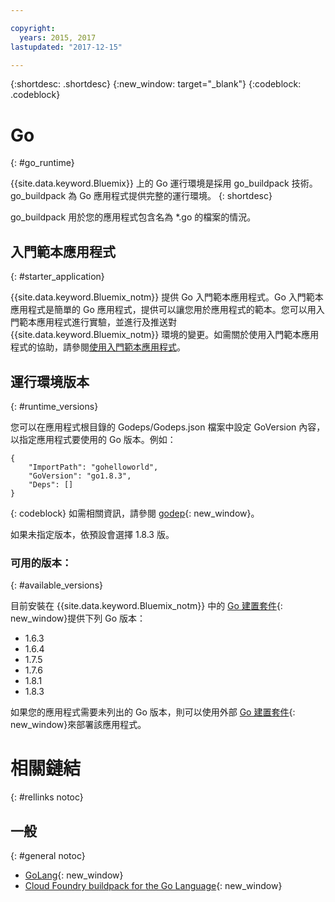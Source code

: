 ```yaml
---

copyright:
  years: 2015, 2017
lastupdated: "2017-12-15"

---
```


{:shortdesc: .shortdesc}
{:new_window: target="_blank"}
{:codeblock: .codeblock}


# Go
{: #go_runtime}

{{site.data.keyword.Bluemix}} 上的 Go 運行環境是採用 go_buildpack 技術。go_buildpack 為 Go 應用程式提供完整的運行環境。
{: shortdesc}

go_buildpack 用於您的應用程式包含名為 *.go 的檔案的情況。

## 入門範本應用程式
{: #starter_application}

{{site.data.keyword.Bluemix_notm}} 提供 Go 入門範本應用程式。Go 入門範本應用程式是簡單的 Go 應用程式，提供可以讓您用於應用程式的範本。您可以用入門範本應用程式進行實驗，並進行及推送對 {{site.data.keyword.Bluemix_notm}} 環境的變更。如需關於使用入門範本應用程式的協助，請參閱[使用入門範本應用程式](/docs/cfapps/starter_app_usage.html)。

## 運行環境版本
{: #runtime_versions}

您可以在應用程式根目錄的 Godeps/Godeps.json 檔案中設定 GoVersion 內容，以指定應用程式要使用的 Go 版本。例如：

```
{
	"ImportPath": "gohelloworld",
	"GoVersion": "go1.8.3",
	"Deps": []
}
```
{: codeblock}
如需相關資訊，請參閱 [godep](https://github.com/tools/godep){: new_window}。

如果未指定版本，依預設會選擇 1.8.3 版。

### 可用的版本：
{: #available_versions}

目前安裝在 {{site.data.keyword.Bluemix_notm}} 中的 [Go 建置套件](https://github.com/cloudfoundry/go-buildpack/releases/tag/v1.8.6){: new_window}提供下列 Go 版本：

* 1.6.3
* 1.6.4
* 1.7.5
* 1.7.6
* 1.8.1
* 1.8.3

如果您的應用程式需要未列出的 Go 版本，則可以使用外部 [Go 建置套件](https://github.com/cloudfoundry/go-buildpack.git){: new_window}來部署該應用程式。

# 相關鏈結
{: #rellinks notoc}
## 一般
{: #general notoc}

* [GoLang](http://golang.org/){: new_window}
* [Cloud Foundry buildpack for the Go Language](https://github.com/cloudfoundry/go-buildpack){: new_window}
